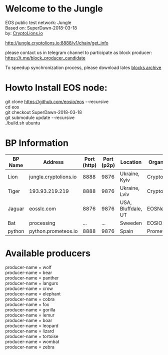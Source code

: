 # Welcome to the Jungle
EOS public test network: Jungle   
Based on: SuperDawn-2018-03-18  
by: <a href="http://CryptoLions.io">CryptoLions.io</a>  

http://jungle.cryptolions.io:8888/v1/chain/get_info

please contact us in telegram channel to participate as block producer: https://t.me/block_producer_candidate

To speedup synchronization process, please download lates <a href="http://jungle.cryptolions.io:9898/blocks/jungleBlocks.tar.gz">blocks archive </a>

# Howto Install EOS node:  
  
git clone https://github.com/eosio/eos --recursive  
cd eos  
git checkout SuperDawn-2018-03-18  
git submodule update --recursive  
./build.sh ubuntu  


# BP Information
| BP Name | Address | Port (http) | Port (p2p) | Location | Organisation |
|---------|---------|-------------|------------|----------|--------------|
| Lion | jungle.cryptolions.io | 8888 | 9876 | Ukraine, Kyiv | CryptoLions.io |
| Tiger | 193.93.219.219 | 8888 | 9876 | Ukraine, Lviv | CryptoLions.io |
| Jaguar | eosslc.com | 8876 | 9876 | USA, Bluffdale, UT | EOSNet.io |
| Bat | processing | ... | ... | Sweeden | EOSIO.se |
| python |  python.prometeos.io | 8888 | 9876 | Spain | Prometeos.io |


# Available producers
producer-name = wolf  
producer-name = bear  
producer-name = panther  
producer-name = langurs  
producer-name = crow  
producer-name = elephant  
producer-name = cobra  
producer-name = fox  
producer-name = gorilla  
producer-name = lemur  
producer-name = boar  
producer-name = leopard  
producer-name = lizard  
producer-name = tortoise  
producer-name = wombat  
producer-name = zebra  


